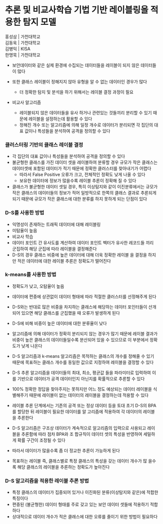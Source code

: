 # 추론 및 비교사학습 기법 기반 레이블링을 적용한 탐지 모델
  
홍성삼 | 가천대학교  
김동욱 | 가천대학교  
김병익 | KISA  
한명묵 | 가천대학교  
  
- 보안데이터와 같은 실제 환경에 수집되는 데이터들을 레이블이 되지 않은 데이터들이 많다   
- 또한 클래스 레이블이 정해지지 않아 유형을 알 수 없는 데이터인 경우가 많다   
  - 더 정확한 탐지 및 분석을 하기 위해서는 레이블 결정 과정이 필요   

- 비교사 알고리즘   
  - 레이블되지 않은 데이터들을 유사 하거나 관련있는 것들끼리 분리할 수 있기 때문에 레이블을 설정하는데 활용할 수 있다  
  - 정해진 개수 또는 알고리즘에 의해 일정 개수로 데이터가 분리되면 각 집단의 대표 값이나 특성들을 분석하여 공격을 정의할 수 있다    

### 클러스터링 기반의 클래스 레이블 결정 
- 각 집단의 대표 값이나 특성들을 분석하여 공격을 정의할 수 있다  
- 불균형한 클래스를 가진 데이터 셋을 레이블하여 분류할 경우 규모가 작은 클래스는 데이터셋에 포함된 데이터가 적기 때문에 정확한 클러스터를 찾아내기가 어렵다  
  - 따라서 False Positive 오류가 크고, 전체적인 정확도 낮게 나올 수 있다   
  - 보유한 데이터에 정보가 많을수록 레이블 추론이 정확해 질 수 있다    
- 클래스가 불균형한 데이터 셋일 경우, 특히 이상탐지와 같이 이진분류에서는 규모가 작은 클래스의 데이터들의 정보가 적어 일방적으로 한쪽의 클래스 결과로 추론되게 되기 때문에 규모가 작은 클래스에 대한 분류를 하지 못하게 되는 단점이 있다       
 
### D-S를 사용한 방법  
- 익명성이 존재하는 트래픽 데이터에 대해 레이블링 
- 미탐율이 높음
- 비교사 학습  
- 데이터 포인트 간 유사도를 계산하여 데이터 포인트 벡터가 유사한 레코드들 끼리 군집하여 해당 군집에 따라 레이블을 결정해준다   
- D-S의 경우 클래스 비중에 높은 데이터에 대해 더욱 정확한 레이블 을 결정을 하지만 적은 데이터에 대한 레이블 추론은 정확도가 떨어진다 

### k-means를 사용한 방법  
- 정확도가 낮고, 오탐율이 높음    
- 데이터에 편중에 상관없이 데이터 형태에 따라 적절한 클러스터를 선정해주게 된다 
- D-S와는 반대로 많은 비중을 차지하는 클래스에 해당하는 데이터 포인터들이 산개되어 있으면 해당 클래스를 군집했을 때 오류가 발생하게 된다 
- D-S에 비해 비중이 높은 데이터에 대한 분류율이 낮다     
- 알고리즘에 의해 데이터가 정확히 분리되지 않는 경우가 많기 때문에 레이블 결과가 비중이 높은 클래스의 데이터들일수록 분산되어 있을 수 있으므로 이 부분에서 정확도가 낮게 나온다   

- D-S 알고리즘과 k-means 알고리즘은 목적하는 클래스의 개수를 정해줄 수 있기 때문에 목표하는 클래스 개수를 동일한 값으로 지정하여 레이블을 결정할 수 있다   
  
- D-S 추론 알고리즘을 데이터들의 최대, 최소, 평균값 들을 파라미터로 입력하여 이를 기반으로 데이터가 공격 데이터인지 아닌지를 확률적으로 추론할 수 있다    
- 100% 정확한 정답을 찾아주지는 못하지만 어느 정도 예상되는 데이터 레이블을 식별해주기 때문에 레이블이 없는 데이터의 레이블을 결정하는데 적용할 수 있다  
- 레이블 추론 단계에서는 기존의 공격 또는 정상 데이터 등을 토대 초기 D-S의 BPA를 할당한 뒤 레이블이 필요한 데이터를 알 고리즘에 적용하여 각 데이터의 레이블을 추론한다  
- D-S 알고리즘은 구조상 데이터가 계속적으로 알고리즘의 입력으로 사용되고 레이블을 추론함에 따라 점차 BPA와 조 합규칙이 데이터 셋의 특성을 반영하여 세밀하게 확률 구간이 조정될 수 있다  
- 따라서 데이터가 많을수록 좀 더 정교한 추론이 가능하게 된다    
- 목표하는 레이블 즉, 클래스별로 특정 클래스의 특성을 갖는 데이터 개수가 많 을수록 해당 클래스의 레이블을 추론하는 정확도가 높아진다  

### D-S 알고리즘을 적용한 레이블 추론 방법   
- 특정 클래스의 데이터가 집중되어 있거나 이진화된 분류(이상탐지와 같은)에 적합한 특징이다  
- 편중된 (불균형한) 데이터 형태를 주로 갖고 있는 보안 데이터 셋들에 적용하기 적합하다  
- 상대적으로 데이터 개수가 적은 클래스에 대한 오류를 줄이기 위한 방법이 필요하다 

 

